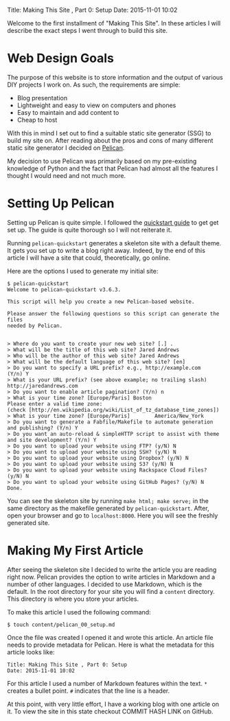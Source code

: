 Title: Making This Site , Part 0: Setup 
Date: 2015-11-01 10:02 

Welcome to the first installment of "Making This Site". In these articles I will describe the exact steps I went through to build this site.

# Web Design Goals

The purpose of this website is to store information and the output of various DIY projects I work on. As such, the requirements are simple:

* Blog presentation
* Lightweight and easy to view on computers and phones
* Easy to maintain and add content to
* Cheap to host

With this in mind I set out to find a suitable static site generator (SSG) to build my site on. After reading about the pros and cons of many different static site generator I decided on [Pelican](http://docs.getpelican.com/en/3.6.3/index.html).

My decision to use Pelican was primarily based on my pre-existing knowledge of Python and the fact that Pelican had almost all the features I thought I would need and not much more.

# Setting Up Pelican

Setting up Pelican is quite simple. I followed the [quickstart guide](http://docs.getpelican.com/en/3.6.3/quickstart.html) to get get set up. The guide is quite thorough so I will not reiterate it.

Running ```pelican-quickstart``` generates a skeleton site with a default theme. It gets you set up to write a blog right away. Indeed, by the end of this article I will have a site that could, theoretically, go online.

Here are the options I used to generate my initial site:

    $ pelican-quickstart
    Welcome to pelican-quickstart v3.6.3.
    
    This script will help you create a new Pelican-based website.
    
    Please answer the following questions so this script can generate the files
    needed by Pelican.
    
    
    > Where do you want to create your new web site? [.] .
    > What will be the title of this web site? Jared Andrews
    > Who will be the author of this web site? Jared Andrews
    > What will be the default language of this web site? [en]
    > Do you want to specify a URL prefix? e.g., http://example.com   (Y/n) Y
    > What is your URL prefix? (see above example; no trailing slash) http://jaredandrews.com
    > Do you want to enable article pagination? (Y/n) n
	> What is your time zone? [Europe/Paris] Boston
    Please enter a valid time zone:
    (check [http://en.wikipedia.org/wiki/List_of_tz_database_time_zones])
    > What is your time zone? [Europe/Paris]        America/New_York
    > Do you want to generate a Fabfile/Makefile to automate generation and publishing? (Y/n) Y
    > Do you want an auto-reload & simpleHTTP script to assist with theme and site development? (Y/n) Y
    > Do you want to upload your website using FTP? (y/N) N
    > Do you want to upload your website using SSH? (y/N) N
    > Do you want to upload your website using Dropbox? (y/N) N
    > Do you want to upload your website using S3? (y/N) N
    > Do you want to upload your website using Rackspace Cloud Files? (y/N) N
    > Do you want to upload your website using GitHub Pages? (y/N) N
    Done.

You can see the skeleton site by running ```make html; make serve;``` in the same directory as the makefile generated by ```pelican-quickstart```. After, open your browser and go to ```localhost:8000```. Here you will see the freshly generated site.

# Making My First Article

After seeing the skeleton site I decided to write the article you are reading right now. Pelican provides the option to write articles in Markdown and a number of other languages. I decided to use Markdown, which is the default. In the root directory for your site you will find a ```content``` directory. This directory is where you store your articles.

To make this article I used the following command:

    $ touch content/pelican_00_setup.md

Once the file was created I opened it and wrote this article. An article file needs to provide metadata for Pelican. Here is what the metadata for this article looks like:

    Title: Making This Site , Part 0: Setup 
    Date: 2015-11-01 10:02

For this article I used a number of Markdown features within the text. ```*``` creates a bullet point. ```#``` indicates that the line is a header.

At this point, with very little effort, I have a working blog with one article on it. To view the site in this state checkout COMMIT HASH LINK on GitHub.
